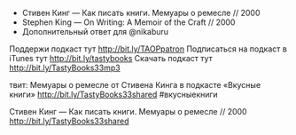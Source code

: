 
+ Стивен Кинг — Как писать книги. Мемуары о ремесле // 2000
+ Stephen King — On Writing: A Memoir of the Craft // 2000
+ Дополнительный ответ для @nikaburu
	  
Поддержи подкаст тут http://bit.ly/TAOPpatron
Подписаться на подкаст в iTunes тут http://bit.ly/tastybooks
Скачать подкаст тут http://bit.ly/TastyBooks33mp3

твит:
Мемуары о ремесле от Стивена Кинга в подкасте «Вкусные книги» http://bit.ly/TastyBooks33shared #вкусныекниги

Стивен Кинг — Как писать книги. Мемуары о ремесле // 2000  http://bit.ly/TastyBooks33shared 